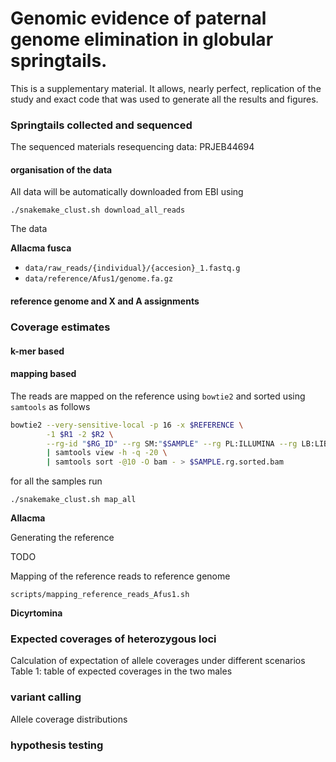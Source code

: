 # Genomic evidence of paternal genome elimination in globular springtails.

This is a supplementary material. It allows, nearly perfect, replication of the study and exact code that was used to generate all the results and figures.

### Springtails collected and sequenced

The sequenced materials resequencing data: PRJEB44694

#### organisation of the data

All data will be automatically downloaded from EBI using

```
./snakemake_clust.sh download_all_reads
```

The data

**Allacma fusca**

- `data/raw_reads/{individual}/{accesion}_1.fastq.g`
- `data/reference/Afus1/genome.fa.gz`


#### reference genome and X and A assignments



### Coverage estimates

#### k-mer based

#### mapping based

The reads are mapped on the reference using `bowtie2` and sorted using `samtools` as follows

```sh
bowtie2 --very-sensitive-local -p 16 -x $REFERENCE \
        -1 $R1 -2 $R2 \
        --rg-id "$RG_ID" --rg SM:"$SAMPLE" --rg PL:ILLUMINA --rg LB:LIB_"$SAMPLE" \
        | samtools view -h -q -20 \
        | samtools sort -@10 -O bam - > $SAMPLE.rg.sorted.bam
```

for all the samples run

```
./snakemake_clust.sh map_all
```

**Allacma**

Generating the reference

TODO

Mapping of the reference reads to reference genome

```
scripts/mapping_reference_reads_Afus1.sh
```

**Dicyrtomina**



### Expected coverages of heterozygous loci

Calculation of expectation of allele coverages under different scenarios
    Table 1: table of expected coverages in the two males

### variant calling

Allele coverage distributions


### hypothesis testing
